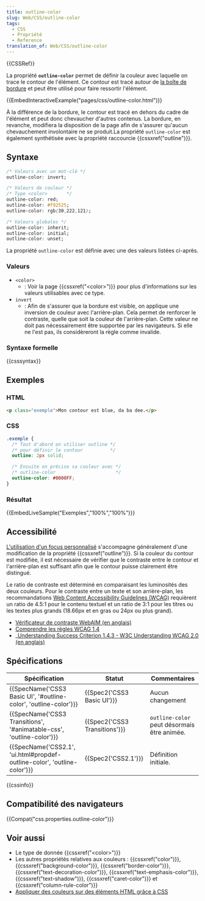 ```yaml
---
title: outline-color
slug: Web/CSS/outline-color
tags:
  - CSS
  - Propriété
  - Reference
translation_of: Web/CSS/outline-color
---
```

{{CSSRef}}

La propriété **`outline-color`** permet de définir la couleur avec laquelle on trace le contour de l'élément. Ce contour est tracé autour de [la boîte de bordure](/fr/Apprendre/CSS/Les_bases/Le_mod%C3%A8le_de_bo%C3%AEte) et peut être utilisé pour faire ressortir l'élément.

{{EmbedInteractiveExample("pages/css/outline-color.html")}}

À la différence de la bordure, le contour est tracé en dehors du cadre de l'élément et peut donc chevaucher d'autres contenus. La bordure, en revanche, modifiera la disposition de la page afin de s'assurer qu'aucun chevauchement involontaire ne se produit.La propriété `outline-color` est également synthétisée avec la propriété raccourcie {{cssxref("outline")}}.

## Syntaxe

```css
/* Valeurs avec un mot-clé */
outline-color: invert;

/* Valeurs de couleur */
/* Type <color>       */
outline-color: red;
outline-color: #f92525;
outline-color: rgb(30,222,121);

/* Valeurs globales */
outline-color: inherit;
outline-color: initial;
outline-color: unset;
```

La propriété `outline-color` est définie avec une des valeurs listées ci-après.

### Valeurs

- `<color>`
  - : Voir la page {{cssxref("&lt;color&gt;")}} pour plus d'informations sur les valeurs utilisables avec ce type.
- `invert`
  - : Afin de s'assurer que la bordure est visible, on applique une inversion de couleur avec l'arrière-plan. Cela permet de renforcer le contraste, quelle que soit la couleur de l'arrière-plan. Cette valeur ne doit pas nécessairement être supportée par les navigateurs. Si elle ne l'est pas, ils considèreront la règle comme invalide.

### Syntaxe formelle

{{csssyntax}}

## Exemples

### HTML

```html
<p class="exemple">Mon contour est blue, da ba dee.</p>
```

### CSS

```css
.exemple {
  /* Tout d'abord on utiliser outline */
  /* pour définir le contour          */
  outline: 2px solid;

  /* Ensuite on précise sa couleur avec */
  /* outline-color                      */
  outline-color: #0000FF;
}
```

### Résultat

{{EmbedLiveSample("Exemples","100%","100%")}}

## Accessibilité

[L'utilisation d'un focus personnalisé](/fr/docs/Web/CSS/:focus) s'accompagne généralement d'une modification de la propriété {{cssxref("outline")}}. Si la couleur du contour est modifiée, il est nécessaire de vérifier que le contraste entre le contour et l'arrière-plan est suffisant afin que le contour puisse clairement être distingué.

Le ratio de contraste est déterminé en comparaisant les luminosités des deux couleurs. Pour le contraste entre un texte et son arrière-plan, les recommandations [Web Content Accessibility Guidelines (WCAG)](https://www.w3.org/WAI/intro/wcag) requièrent un ratio de 4.5:1 pour le contenu textuel et un ratio de 3:1 pour les titres ou les textes plus grands (18.66px et en gras ou 24px ou plus grand).

- [Vérificateur de contraste WebAIM (en anglais)](https://webaim.org/resources/contrastchecker/)
- [Comprendre les règles WCAG 1.4](/fr/docs/Web/Accessibility/Understanding_WCAG/Perceivable#Guideline_1.4_Make_it_easier_for_users_to_see_and_hear_content_including_separating_foreground_from_background)
- _[Understanding Success Criterion 1.4.3 - W3C Understanding WCAG 2.0 (en anglais)](https://www.w3.org/TR/UNDERSTANDING-WCAG20/visual-audio-contrast-contrast.html)

## Spécifications

| Spécification                                                                                    | Statut                                   | Commentaires                                |
| ------------------------------------------------------------------------------------------------ | ---------------------------------------- | ------------------------------------------- |
| {{SpecName('CSS3 Basic UI', '#outline-color', 'outline-color')}}             | {{Spec2('CSS3 Basic UI')}}     | Aucun changement                            |
| {{SpecName('CSS3 Transitions', '#animatable-css', 'outline-color')}}     | {{Spec2('CSS3 Transitions')}} | `outline-color` peut désormais être animée. |
| {{SpecName('CSS2.1', 'ui.html#propdef-outline-color', 'outline-color')}} | {{Spec2('CSS2.1')}}                 | Définition initiale.                        |

{{cssinfo}}

## Compatibilité des navigateurs

{{Compat("css.properties.outline-color")}}

## Voir aussi

- Le type de donnée {{cssxref("&lt;color&gt;")}}
- Les autres propriétés relatives aux couleurs : {{cssxref("color")}}, {{cssxref("background-color")}}, {{cssxref("border-color")}}, {{cssxref("text-decoration-color")}}, {{cssxref("text-emphasis-color")}}, {{cssxref("text-shadow")}}, {{cssxref("caret-color")}} et {{cssxref("column-rule-color")}}
- [Appliquer des couleurs sur des éléments HTML grâce à CSS](/fr/docs/Web/HTML/Applying_color)
